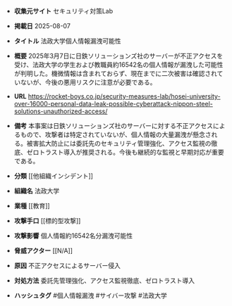- **収集元サイト**
セキュリティ対策Lab

- **掲載日**
2025-08-07

- **タイトル**
法政大学個人情報漏洩可能性

- **概要**
2025年3月7日に日鉄ソリューションズ社のサーバーが不正アクセスを受け、法政大学の学生および教職員約16542名の個人情報が漏洩した可能性が判明した。機微情報は含まれておらず、現在までに二次被害は確認されていないが、今後の悪用リスクに注意が必要である。

- **URL**
https://rocket-boys.co.jp/security-measures-lab/hosei-university-over-16000-personal-data-leak-possible-cyberattack-nippon-steel-solutions-unauthorized-access/

- **備考**
本事案は日鉄ソリューションズ社のサーバーに対する不正アクセスによるもので、攻撃者は特定されていないが、個人情報の大量漏洩が懸念される。被害拡大防止には委託先のセキュリティ管理強化、アクセス監視の徹底、ゼロトラスト導入が推奨される。今後も継続的な監視と早期対応が重要である。

- **分類**
[[他組織インシデント]]

- **組織名**
法政大学

- **業種**
[[教育]]

- **攻撃手口**
[[標的型攻撃]]

- **攻撃影響**
個人情報約16542名分漏洩可能性

- **脅威アクター**
[[N/A]]

- **原因**
不正アクセスによるサーバー侵入

- **対処方法**
委託先管理強化、アクセス監視徹底、ゼロトラスト導入

- **ハッシュタグ**
#個人情報漏洩 #サイバー攻撃 #法政大学
